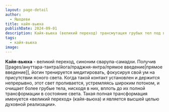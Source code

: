 ```yaml
---
layout: page-detail
author:
  - Яшодеви
title: кайя-вьюха
publishDate: 2024-09-01
description: Кайя-вьюха (великий переход) трансмутация грубых тел под воздействием ясного света.
tags:
  - кайя-вьюха
image:
---
```

**Кайя-вьюха** - великий переход, синоним сварупа-самадхи.
Получив [[pages/ануттара-тантра/йога/праджня-янтра/прямое введение|прямое введение]], йогин тренируется медитировать, фокусируя свой ум на присутствии ясного света. Когда такой контакт установлен и держится непрерывно, этот свет проливается, устремляясь широким потоком, и очищает более грубые тела, нисходя в них, вплоть до их полной трансформации в состояние света. Такая полная трансформация именуется «великий переход» (кайя-вьюха) и является высшей целью духовной реализации».

